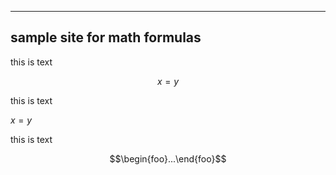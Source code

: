 -----------------------------
sample site for math formulas
-----------------------------

this is text

$$x=y$$

this is text

$x=y$

this is text

$$\begin{foo}...\end{foo}$$

